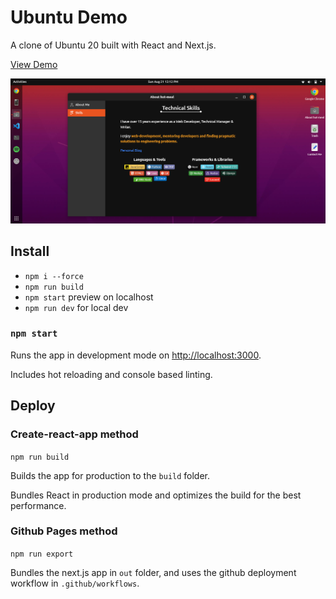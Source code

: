 #  Ubuntu Demo

A clone of Ubuntu 20 built with React and Next.js.

[View Demo](hot-meal.github.io/ubuntu-demo/)

<p align="center">
    <img src="./public/images/readme.png" alt="screenshot of the ubuntu demo desktop with about window open" width="600"> 
</p>

## Install
- `npm i --force`
- `npm run build`
- `npm start` preview on localhost 
- `npm run dev` for local dev

### `npm start`

Runs the app in development mode on [http://localhost:3000](http://localhost:3000).

Includes hot reloading and console based linting.

## Deploy

### Create-react-app method

`npm run build`

Builds the app for production to the `build` folder.

Bundles React in production mode and optimizes the build for the best performance.

### Github Pages method

`npm run export` 

Bundles the next.js app in `out` folder, and uses the github deployment workflow in `.github/workflows`.

